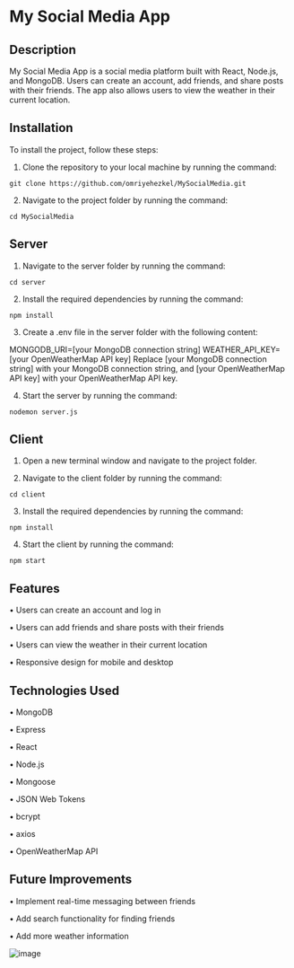 # My Social Media App

## Description
My Social Media App is a social media platform built with React, Node.js, and MongoDB. Users can create an account, add friends, and share posts with their friends. The app also allows users to view the weather in their current location.

## Installation
To install the project, follow these steps:

1.	Clone the repository to your local machine by running the command:

```git clone https://github.com/omriyehezkel/MySocialMedia.git ```

2.	Navigate to the project folder by running the command:

```cd MySocialMedia ```

## Server
1.	Navigate to the server folder by running the command:

```cd server ```

2.	Install the required dependencies by running the command:

```npm install ```

3.	Create a .env file in the server folder with the following content:

 MONGODB_URI=[your MongoDB connection string] WEATHER_API_KEY=[your OpenWeatherMap API key] 
Replace [your MongoDB connection string] with your MongoDB connection string, and [your OpenWeatherMap API key] with your OpenWeatherMap API key. 


4.	Start the server by running the command:

```nodemon server.js ```

## Client

1.	Open a new terminal window and navigate to the project folder.

2.	Navigate to the client folder by running the command:

```cd client ```

3.	Install the required dependencies by running the command:

```npm install ```

4.	Start the client by running the command:

```npm start ```

## Features
•	Users can create an account and log in

•	Users can add friends and share posts with their friends

•	Users can view the weather in their current location

•	Responsive design for mobile and desktop

## Technologies Used
•	MongoDB

•	Express

•	React

•	Node.js

•	Mongoose

•	JSON Web Tokens

•	bcrypt

•	axios

•	OpenWeatherMap API

## Future Improvements
•	Implement real-time messaging between friends

•	Add search functionality for finding friends

•	Add more weather information 


![image](https://user-images.githubusercontent.com/40993248/233186645-867e2acb-b528-4c45-8382-bf2fa562159e.png)
